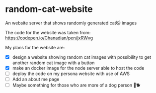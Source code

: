 # random-cat-website
An website server that shows randomly generated cat🐱 images

The code for the website was taken from:
https://codepen.io/Chanadian/pen/jxRWvg

My plans for the website are:
- [x] design a website showing random cat images with possibility to get another random cat image with a button
- [x] make an docker image for the node server able to host the code
- [ ] deploy the code on my persona website with use of AWS
- [ ] Add an about me page
- [ ] Maybe something for those who are more of a dog person 🐶🐕

